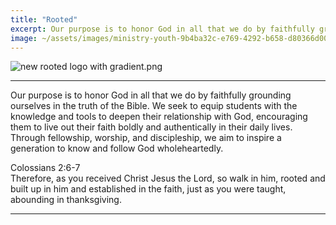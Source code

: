 ```yaml
---
title: "Rooted"
excerpt: Our purpose is to honor God in all that we do by faithfully grounding ourselves in the truth of the ...
image: ~/assets/images/ministry-youth-9b4ba32c-e769-4292-b658-d80366d00c03.png
---
```


![new rooted logo with gradient.png](~/assets/images/ministry-youth-9b4ba32c-e769-4292-b658-d80366d00c03.png)

---

Our purpose is to honor God in all that we do by faithfully grounding ourselves in the truth of the Bible. We seek to equip students with the knowledge and tools to deepen their relationship with God, encouraging them to live out their faith boldly and authentically in their daily lives. Through fellowship, worship, and discipleship, we aim to inspire a generation to know and follow God wholeheartedly.  
  
Colossians 2:6-7  
Therefore, as you received Christ Jesus the Lord, so walk in him, rooted and built up in him and established in the faith, just as you were taught, abounding in thanksgiving.

---